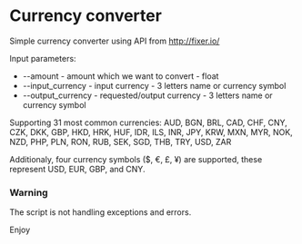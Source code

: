 # Currency converter

Simple currency converter using API from http://fixer.io/

Input parameters: 
- --amount - amount which we want to convert - float
- --input_currency - input currency - 3 letters name or currency symbol
- --output_currency - requested/output currency - 3 letters name or currency symbol

Supporting 31 most common currencies:
AUD, BGN, BRL, CAD, CHF, CNY, CZK, DKK, GBP, HKD, HRK, HUF, IDR, ILS, INR, JPY, KRW, MXN, MYR, NOK, NZD, PHP, PLN, RON, RUB, SEK, SGD, THB, TRY, USD, ZAR 

Additionaly, four currency symbols ($, €, £, ¥) are supported, these represent USD, EUR, GBP, and CNY.

### Warning
The script is not handling exceptions and errors.

Enjoy
